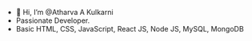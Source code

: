 - 👋 Hi, I’m @Atharva A Kulkarni
-  Passionate Developer.
-  Basic HTML, CSS, JavaScript, React JS, Node JS, MySQL, MongoDB
